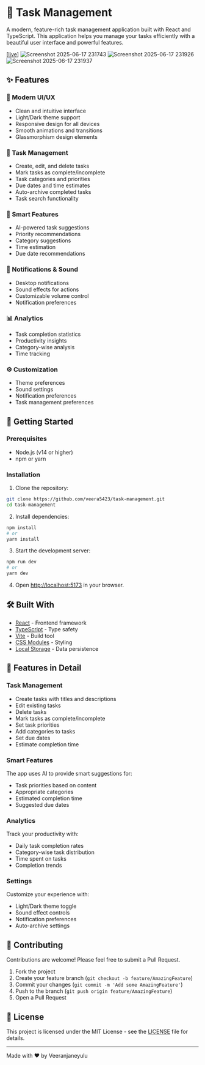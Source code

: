 # 🎯 Task Management

A modern, feature-rich task management application built with React and TypeScript. This application helps you manage your tasks efficiently with a beautiful user interface and powerful features.

[[live](https://veera5423.github.io/task-management/)]
![Screenshot 2025-06-17 231743](https://github.com/user-attachments/assets/3486419e-a269-499a-b5da-37ced994c218)
![Screenshot 2025-06-17 231926](https://github.com/user-attachments/assets/2f07b941-7f22-4f07-8471-e735ba3437e8)
![Screenshot 2025-06-17 231937](https://github.com/user-attachments/assets/2b08e2c1-b1b0-4db7-8b49-aaddac0a3ba8)




## ✨ Features

### 🎨 Modern UI/UX

- Clean and intuitive interface
- Light/Dark theme support
- Responsive design for all devices
- Smooth animations and transitions
- Glassmorphism design elements

### 📝 Task Management

- Create, edit, and delete tasks
- Mark tasks as complete/incomplete
- Task categories and priorities
- Due dates and time estimates
- Auto-archive completed tasks
- Task search functionality

### 🎯 Smart Features

- AI-powered task suggestions
- Priority recommendations
- Category suggestions
- Time estimation
- Due date recommendations

### 🔔 Notifications & Sound

- Desktop notifications
- Sound effects for actions
- Customizable volume control
- Notification preferences

### 📊 Analytics

- Task completion statistics
- Productivity insights
- Category-wise analysis
- Time tracking

### ⚙️ Customization

- Theme preferences
- Sound settings
- Notification preferences
- Task management preferences

## 🚀 Getting Started

### Prerequisites

- Node.js (v14 or higher)
- npm or yarn

### Installation

1. Clone the repository:

```bash
git clone https://github.com/veera5423/task-management.git
cd task-management
```

2. Install dependencies:

```bash
npm install
# or
yarn install
```

3. Start the development server:

```bash
npm run dev
# or
yarn dev
```

4. Open [http://localhost:5173](http://localhost:5173) in your browser.

## 🛠️ Built With

- [React](https://reactjs.org/) - Frontend framework
- [TypeScript](https://www.typescriptlang.org/) - Type safety
- [Vite](https://vitejs.dev/) - Build tool
- [CSS Modules](https://github.com/css-modules/css-modules) - Styling
- [Local Storage](https://developer.mozilla.org/en-US/docs/Web/API/Window/localStorage) - Data persistence

## 📱 Features in Detail

### Task Management

- Create tasks with titles and descriptions
- Edit existing tasks
- Delete tasks
- Mark tasks as complete/incomplete
- Set task priorities
- Add categories to tasks
- Set due dates
- Estimate completion time

### Smart Features

The app uses AI to provide smart suggestions for:

- Task priorities based on content
- Appropriate categories
- Estimated completion time
- Suggested due dates

### Analytics

Track your productivity with:

- Daily task completion rates
- Category-wise task distribution
- Time spent on tasks
- Completion trends

### Settings

Customize your experience with:

- Light/Dark theme toggle
- Sound effect controls
- Notification preferences
- Auto-archive settings

## 🤝 Contributing

Contributions are welcome! Please feel free to submit a Pull Request.

1. Fork the project
2. Create your feature branch (`git checkout -b feature/AmazingFeature`)
3. Commit your changes (`git commit -m 'Add some AmazingFeature'`)
4. Push to the branch (`git push origin feature/AmazingFeature`)
5. Open a Pull Request

## 📝 License

This project is licensed under the MIT License - see the [LICENSE](LICENSE) file for details.

---

Made with ❤️ by Veeranjaneyulu
